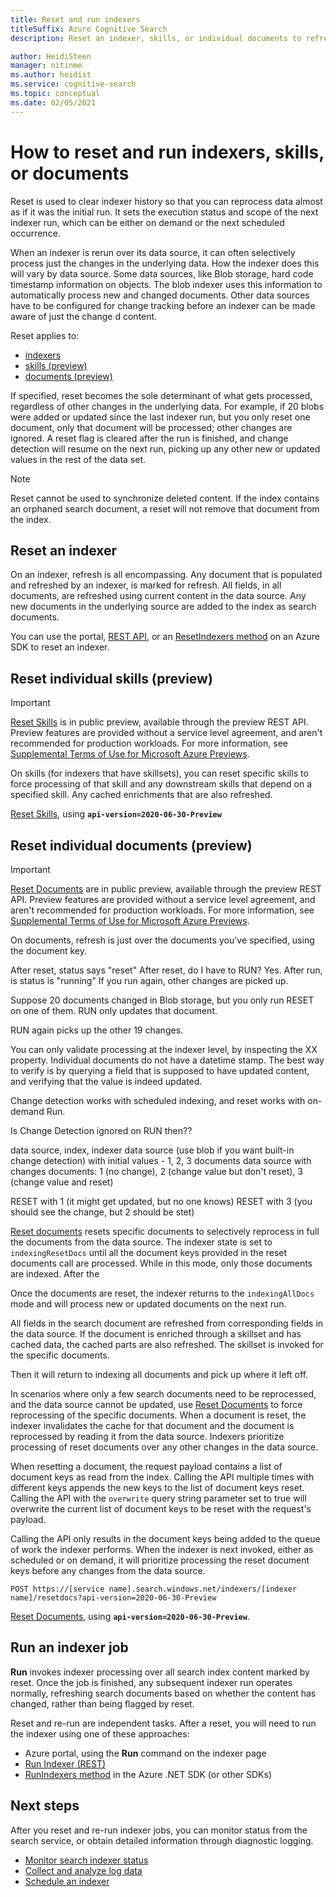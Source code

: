 ```yaml
---
title: Reset and run indexers
titleSuffix: Azure Cognitive Search
description: Reset an indexer, skills, or individual documents to refresh all or part of and index or knowledge store.

author: HeidiSteen
manager: nitinme
ms.author: heidist
ms.service: cognitive-search
ms.topic: conceptual
ms.date: 02/05/2021
---
```


# How to reset and run indexers, skills, or documents

Reset is used to clear indexer history so that you can reprocess data almost as if it was the initial run. It sets the execution status and scope of the next indexer run, which can be either on demand or the next scheduled occurrence.

When an indexer  is rerun over its data source, it can often selectively process just the changes in the underlying data. How the indexer does this will vary by data source. Some data sources, like Blob storage, hard code timestamp information on objects. The blob indexer uses this information to automatically process new and changed documents. Other data sources have to be configured for change tracking before an indexer can be made aware of just the change d content.

Reset applies to:

+ [indexers](#reset-indexers)
+ [skills (preview)](#reset-skills)
+ [documents (preview)](#reset-docs)

If specified, reset becomes the sole determinant of what gets processed, regardless of other changes in the underlying data. For example, if 20 blobs were added or updated since the last indexer run, but you only reset one document, only that document will be processed; other changes are ignored. A reset flag is cleared after the run is finished, and change detection will resume on the next run, picking up any other new or updated values in the rest of the data set.

> [!NOTE]
> Reset cannot be used to synchronize deleted content. If the index contains an orphaned search document, a reset will not remove that document from the index.

<a name="reset-indexer"></a>

## Reset an indexer

On an indexer, refresh is all encompassing. Any document that is populated and refreshed by an indexer, is marked for refresh. All fields, in all documents, are refreshed using current content in the data source. Any new documents in the underlying source are added to the index as search documents.

You can use the portal, [REST API](/rest/api/searchservice/reset-indexer), or an [ResetIndexers method](/dotnet/api/azure.search.documents.indexes.searchindexerclient.resetindexer) on an Azure SDK to reset an indexer.

<a name="reset-skill"></a>

## Reset individual skills (preview)

> [!IMPORTANT] 
> [Reset Skills](/rest/api/searchservice/preview-api/reset-skills) is in public preview, available through the preview REST API. Preview features are provided without a service level agreement, and aren't recommended for production workloads. For more information, see [Supplemental Terms of Use for Microsoft Azure Previews](https://azure.microsoft.com/support/legal/preview-supplemental-terms/).

On skills (for indexers that have skillsets), you can reset specific skills to force processing of that skill and any downstream skills that depend on a specified skill. Any cached enrichments that are also refreshed.

[Reset Skills](/rest/api/searchservice/preview-api/reset-skills), using **`api-version=2020-06-30-Preview`**

<a name="reset-docs"></a>

## Reset individual documents (preview)

> [!IMPORTANT] 
> [Reset Documents](/rest/api/searchservice/preview-api/reset-documents) are in public preview, available through the preview REST API. Preview features are provided without a service level agreement, and aren't recommended for production workloads. For more information, see [Supplemental Terms of Use for Microsoft Azure Previews](https://azure.microsoft.com/support/legal/preview-supplemental-terms/).

On documents, refresh is just over the documents you've specified, using the document key.

After reset, status says "reset"
After reset, do I have to RUN? Yes. After run, is status is "running"
If you run again, other changes are picked up.

Suppose 20 documents changed in Blob storage, but you only run RESET on one of them. RUN only updates that document.

RUN again picks up the other 19 changes.




You can only validate processing at the indexer level, by inspecting the XX property. Individual documents do not have a datetime stamp. The best way to verify is by querying a field that is supposed to have updated content, and verifying that the value is indeed updated.

Change detection works with scheduled indexing, and reset works with on-demand Run.

Is Change Detection ignored on RUN then??

data source, index, indexer
data source (use blob if you want built-in change detection) with initial values - 1, 2, 3 documents
data source with changes documents: 1 (no change), 2 (change value but don't reset), 3 (change value and reset)


RESET with 1 (it might get updated, but no one knows)
RESET with 3 (you should see the change, but 2 should be stet)

[Reset documents](https://docs.microsoft.com/rest/api/searchservice/preview-api/reset-documents) resets specific documents to selectively reprocess in full the documents from the data source. The indexer state is set to `indexingResetDocs` until all the document keys provided in the reset documents call are processed. While in this mode, only those documents are indexed. After the 


Once the documents are reset, the indexer returns to the `indexingAllDocs` mode and will process new or updated documents on the next run.

All fields in the search document are refreshed from corresponding fields in the data source. If the document is enriched through a skillset and has cached data, the cached parts are also refreshed. The skillset is invoked for the specific documents.

Then it will return to indexing all documents and pick up where it left off.


In scenarios where only a few search documents need to be reprocessed, and the data source cannot be updated, use [Reset Documents](https://docs.microsoft.com/rest/api/searchservice/preview-api/reset-documents) to force reprocessing of the specific documents. When a document is reset, the indexer invalidates the cache for that document and the document is reprocessed by reading it from the data source. Indexers prioritize processing of reset documents over any other changes in the data source. 

When resetting a document, the request payload contains a list of document keys as read from the index. Calling the API multiple times with different keys appends the new keys to the list of document keys reset. Calling the API with the `overwrite` query string parameter set to true will overwrite the current list of document keys to be reset with the request's payload.

Calling the API only results in the document keys being added to the queue of work the indexer performs. When the indexer is next invoked, either as scheduled or on demand, it will prioritize processing the reset document keys before any changes from the data source.

```http
POST https://[service name].search.windows.net/indexers/[indexer name]/resetdocs?api-version=2020-06-30-Preview
```

[Reset Documents](/rest/api/searchservice/preview-api/reset-documents), using **`api-version=2020-06-30-Preview`**.

<!-- 
The Reset Documents API allows you to selectively reprocess documents from your data source. The API accepts document keys as input, and prioritizes the processing of those documents ahead of other documents from the same data source. This API works for all indexers (with or without a skillset). If the call succeeds, customers will always get a 204 NoContent response.

+ For indexers without a skillset, Reset Documents will simply read the source document from the data source and update/insert the contents into the index.

+ For indexers with a skillset and incremental enrichment enabled, Reset Documents will clear the cache and re-run the full skillset.

Recall that Reset Documents takes document keys as input. If the indexer contains a field mapping that associates the document key field to a different field in the data source, Reset Documents will use the field mapping to find the correct field in the data source. -->




## Run an indexer job

**Run** invokes indexer processing over all search index content marked by reset. Once the job is finished, any subsequent indexer run operates normally, refreshing search documents based on whether the content has changed, rather than being flagged by reset.

Reset and re-run are independent tasks. After a reset, you will need to run the indexer using one of these approaches:

+ Azure portal, using the **Run** command on the indexer page
+ [Run Indexer (REST)](/rest/api/searchservice/run-indexer)
+ [RunIndexers method](/dotnet/api/azure.search.documents.indexes.searchindexerclient.runindexer) in the Azure .NET SDK (or other SDKs)

## Next steps

After you reset and re-run indexer jobs, you can monitor status from the search service, or obtain detailed information through diagnostic logging.

+ [Monitor search indexer status](search-howto-monitor-indexers.md)
+ [Collect and analyze log data](search-monitor-logs.md)
+ [Schedule an indexer](search-howto-schedule-indexers.md)